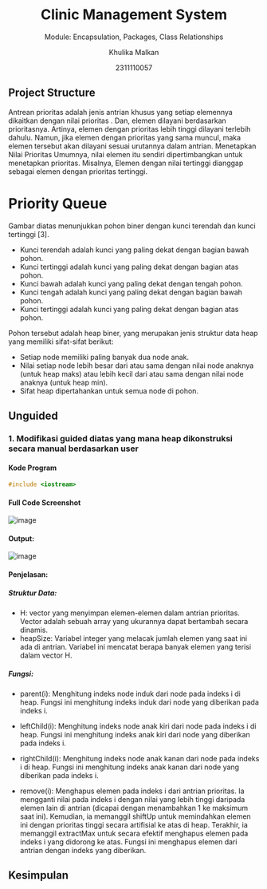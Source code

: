 # <h1 align="center">Clinic Management System</h1>
<p align="center">Module: Encapsulation, Packages, Class Relationships</p>
<p align="center">Khulika Malkan</p>
<p align="center">2311110057</p>

## Project Structure
Antrean prioritas adalah jenis antrian khusus yang setiap elemennya dikaitkan dengan nilai prioritas . Dan, elemen dilayani berdasarkan prioritasnya. Artinya, elemen dengan prioritas lebih tinggi dilayani terlebih dahulu. Namun, jika elemen dengan prioritas yang sama muncul, maka elemen tersebut akan dilayani sesuai urutannya dalam antrian.
Menetapkan Nilai Prioritas Umumnya, nilai elemen itu sendiri dipertimbangkan untuk menetapkan prioritas. Misalnya, Elemen dengan nilai tertinggi dianggap sebagai elemen dengan prioritas tertinggi. 

# Priority Queue


Gambar diatas menunjukkan pohon biner dengan kunci terendah dan kunci tertinggi [3].
- Kunci terendah adalah kunci yang paling dekat dengan bagian bawah pohon.
- Kunci tertinggi adalah kunci yang paling dekat dengan bagian atas pohon.
- Kunci bawah adalah kunci yang paling dekat dengan tengah pohon.
- Kunci tengah adalah kunci yang paling dekat dengan bagian bawah pohon.
- Kunci tertinggi adalah kunci yang paling dekat dengan bagian atas pohon.


Pohon tersebut adalah heap biner, yang merupakan jenis struktur data heap yang memiliki sifat-sifat berikut:
- Setiap node memiliki paling banyak dua node anak.
- Nilai setiap node lebih besar dari atau sama dengan nilai node anaknya (untuk heap maks) atau lebih kecil dari atau sama dengan nilai node anaknya (untuk heap min).
- Sifat heap dipertahankan untuk semua node di pohon.

## Unguided 
### 1. Modifikasi guided diatas yang mana heap dikonstruksi secara manual berdasarkan user

#### Kode Program
```C++
#include <iostream>

```
#### Full Code Screenshot
![image](https://github.com/Malkankhulika/Modul-8/assets/149793653/c63fd870-e28a-471c-ae8d-40b59eb62a62)


#### Output:
![image](https://github.com/Malkankhulika/Modul-8/assets/149793653/087d0bc2-3c3f-4476-aa8d-684c4b58429c)


#### Penjelasan:
##### Struktur Data:
- H: vector<int> yang menyimpan elemen-elemen dalam antrian prioritas. Vector adalah sebuah array yang ukurannya dapat bertambah secara dinamis.
- heapSize: Variabel integer yang melacak jumlah elemen yang saat ini ada di antrian. Variabel ini mencatat berapa banyak elemen yang terisi dalam vector H.
##### Fungsi:
- parent(i): Menghitung indeks node induk dari node pada indeks i di heap. Fungsi ini menghitung indeks induk dari node yang diberikan pada indeks i.
- leftChild(i): Menghitung indeks node anak kiri dari node pada indeks i di heap. Fungsi ini menghitung indeks anak kiri dari node yang diberikan pada indeks i.
- rightChild(i): Menghitung indeks node anak kanan dari node pada indeks i di heap. Fungsi ini menghitung indeks anak kanan dari node yang diberikan pada indeks i.

- remove(i): Menghapus elemen pada indeks i dari antrian prioritas. Ia mengganti nilai pada indeks i dengan nilai yang lebih tinggi daripada elemen lain di antrian (dicapai dengan menambahkan 1 ke maksimum saat ini). Kemudian, ia memanggil shiftUp untuk memindahkan elemen ini dengan prioritas tinggi secara artifisial ke atas di heap. Terakhir, ia memanggil extractMax untuk secara efektif menghapus elemen pada indeks i yang didorong ke atas. Fungsi ini menghapus elemen dari antrian dengan indeks yang diberikan.

## Kesimpulan


